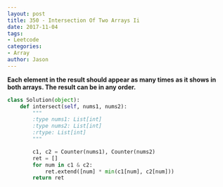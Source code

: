 ```yaml
---
layout: post
title: 350 - Intersection Of Two Arrays Ii
date: 2017-11-04
tags:
- Leetcode
categories:
- Array
author: Jason
---
```

**Each element in the result should appear as many times as it shows in both arrays. The result can be in any order.**


```python
class Solution(object):
    def intersect(self, nums1, nums2):
        """
        :type nums1: List[int]
        :type nums2: List[int]
        :rtype: List[int]
        """

        c1, c2 = Counter(nums1), Counter(nums2)
        ret = []
        for num in c1 & c2:
            ret.extend([num] * min(c1[num], c2[num]))
        return ret
```
